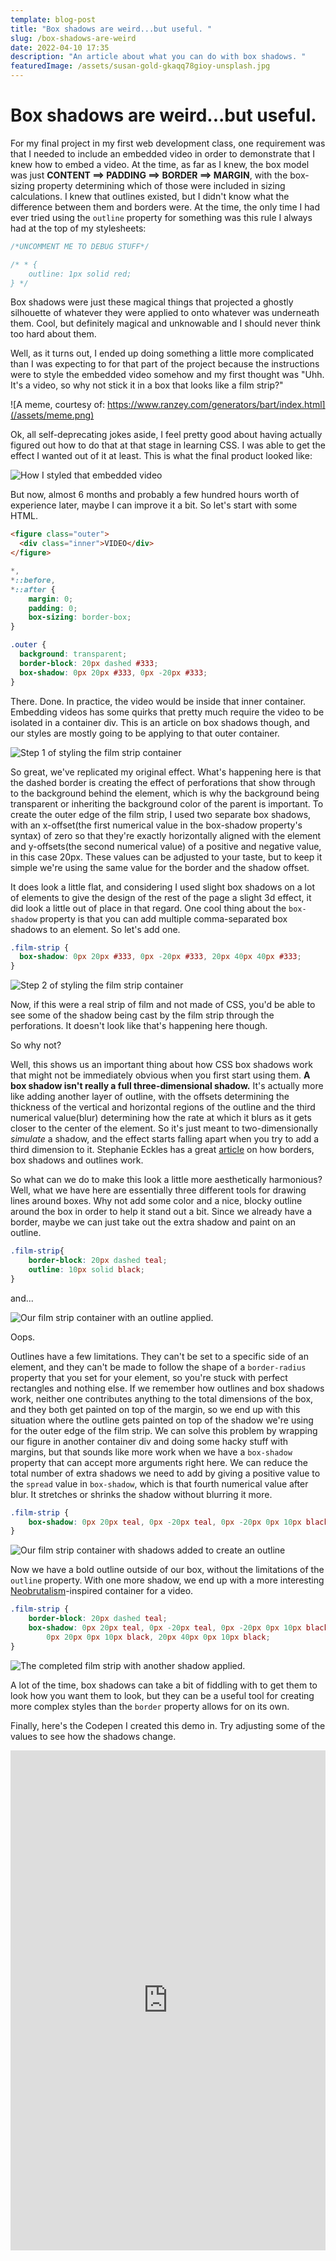 ```yaml
---
template: blog-post
title: "Box shadows are weird...but useful. "
slug: /box-shadows-are-weird
date: 2022-04-10 17:35
description: "An article about what you can do with box shadows. "
featuredImage: /assets/susan-gold-gkaqq78gioy-unsplash.jpg
---
```

# Box shadows are weird...but useful.

For my final project in my first web development class, one requirement was that I needed to include an embedded video in order to demonstrate that I knew how to embed a video. At the time, as far as I knew, the box model was just **CONTENT ==> PADDING ==> BORDER ==> MARGIN**, with the box-sizing property determining which of those were included in sizing calculations. I knew that outlines existed, but I didn't know what the difference between them and borders were. At the time, the only time I had ever tried using the `outline` property for something was this rule I always had at the top of my stylesheets:

```css
/*UNCOMMENT ME TO DEBUG STUFF*/

/* * {
    outline: 1px solid red;
} */
```

Box shadows were just these magical things that projected a ghostly silhouette of whatever they were applied to onto whatever was underneath them. Cool, but definitely magical and unknowable and I should never think too hard about them.

Well, as it turns out, I ended up doing something a little more complicated than I was expecting to for that part of the project because the instructions were to style the embedded video somehow and my first thought was "Uhh. It's a video, so why not stick it in a box that looks like a film strip?"

![A meme, courtesy of: https://www.ranzey.com/generators/bart/index.html](/assets/meme.png)

Ok, all self-deprecating jokes aside, I feel pretty good about having actually figured out how to do that at that stage in learning CSS. I was able to get the effect I wanted out of it at least. This is what the final product looked like:

![How I styled that embedded video](about-me.png)

But now, almost 6 months and probably a few hundred hours worth of experience later, maybe I can improve it a bit. So let's start with some HTML.

```html
<figure class="outer">
  <div class="inner">VIDEO</div>
</figure>
```

```css
*,
*::before,
*::after {
	margin: 0;
	padding: 0;
	box-sizing: border-box;
}

.outer {
  background: transparent;
  border-block: 20px dashed #333;
  box-shadow: 0px 20px #333, 0px -20px #333;
}
```

There. Done. In practice, the video would be inside that inner container. Embedding videos has some quirks that pretty much require the video to be isolated in a container div. This is an article on box shadows though, and our styles are mostly going to be applying to that outer container. 

![Step 1 of styling the film strip container](/assets/step-1.png)

So great, we've replicated my original effect. What's happening here is that the dashed border is creating the effect of perforations that show through to the background behind the element, which is why the background being transparent or inheriting the background color of the parent is important. To create the outer edge of the film strip, I used two separate box shadows, with an x-offset(the first numerical value in the box-shadow property's syntax) of zero so that they're exactly horizontally aligned with the element and y-offsets(the second numerical value) of a positive and negative value, in this case 20px. These values can be adjusted to your taste, but to keep it simple we're using the same value for the border and the shadow offset.  

It does look a little flat, and considering I used slight box shadows on a lot of elements to give the design of the rest of the page a slight 3d effect, it did look a little out of place in that regard. One cool thing about the `box-shadow` property is that you can add multiple comma-separated box shadows to an element. So let's add one. 

```css
.film-strip {
  box-shadow: 0px 20px #333, 0px -20px #333, 20px 40px 40px #333;
}
```

![Step 2 of styling the film strip container](step-2.png)

Now, if this were a real strip of film and not made of CSS, you'd be able to see some of the shadow being cast by the film strip through the perforations. It doesn't look like that's happening here though. 

So why not? 

Well, this shows us an important thing about how CSS box shadows work that might not be immediately obvious when you first start using them. **A box shadow isn't really a full three-dimensional shadow.** It's actually more like adding another layer of outline, with the offsets determining the thickness of the vertical and horizontal regions of the outline and the third numerical value(blur) determining how the rate at which it blurs as it gets closer to the center of the element. So it's just meant to two-dimensionally *simulate* a shadow, and the effect starts falling apart when you try to add a third dimension to it. Stephanie Eckles has a great [article](https://moderncss.dev/the-3-css-methods-for-adding-element-borders/) on how borders, box shadows and outlines work. 

So what can we do to make this look a little more aesthetically harmonious? Well, what we have here are essentially three different tools for drawing lines around boxes. Why not add some color and a nice, blocky outline around the box in order to help it stand out a bit. Since we already have a border, maybe we can just take out the extra shadow and paint on an outline. 

```css
.film-strip{
    border-block: 20px dashed teal;
    outline: 10px solid black;
}
```

and... 

![Our film strip container with an outline applied.](/assets/step-3.png)

Oops. 

Outlines have a few limitations. They can't be set to a specific side of an element, and they can't be made to follow the shape of a `border-radius` property that you set for your element, so you're stuck with perfect rectangles and nothing else. If we remember how outlines and box shadows work, neither one contributes anything to the total dimensions of the box, and they both get painted on top of the margin, so we end up with this situation where the outline gets painted on top of the shadow we're using for the outer edge of the film strip. We can solve this problem by wrapping our figure in another container div and doing some hacky stuff with margins, but that sounds like more work when we have a `box-shadow` property that can accept more arguments right here. We can reduce the total number of extra shadows we need to add by giving a positive value to the `spread` value in `box-shadow`, which is that fourth numerical value after blur. It stretches or shrinks the shadow without blurring it more. 

```css
.film-strip {
	box-shadow: 0px 20px teal, 0px -20px teal, 0px -20px 0px 10px black,0px 20px 0px 10px black;
}
```

![Our film strip container with shadows added to create an outline](/assets/step-4.png)

Now we have a bold outline outside of our box, without the limitations of the `outline` property. With one more shadow, we end up with a more interesting [Neobrutalism](https://hype4.academy/articles/design/neubrutalism-is-taking-over-web)-inspired container for a video. 

```css
.film-strip {
	border-block: 20px dashed teal;
	box-shadow: 0px 20px teal, 0px -20px teal, 0px -20px 0px 10px black,
		0px 20px 0px 10px black, 20px 40px 0px 10px black;
}
```

![The completed film strip with another shadow applied.](/assets/step-5.png)

A lot of the time, box shadows can take a bit of fiddling with to get them to look how you want them to look, but they can be a useful tool for creating more complex styles than the `border` property allows for on its own.

Finally, here's the Codepen I created this demo in. Try adjusting some of the values to see how the shadows change. 


<iframe height="800" style="width: 100%;" scrolling="no" title="Untitled" src="https://codepen.io/ericbrown8787/embed/bGaKKvN?default-tab=html%2Cresult&editable=true" frameborder="no" loading="lazy" allowtransparency="true" allowfullscreen="true">
  See the Pen <a href="https://codepen.io/ericbrown8787/pen/bGaKKvN">
  Untitled</a> by Eric Brown (<a href="https://codepen.io/ericbrown8787">@ericbrown8787</a>)
  on <a href="https://codepen.io">CodePen</a>.
</iframe>